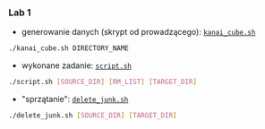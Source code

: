 ### Lab 1

* generowanie danych (skrypt od prowadzącego): 
[ `kanai_cube.sh`](./kanai_cube.sh)
```bash
./kanai_cube.sh DIRECTORY_NAME
```
* wykonane zadanie:  [ `script.sh`](./script.sh)
```bash
./script.sh [SOURCE_DIR] [RM_LIST] [TARGET_DIR]
```


* "sprzątanie":  [ `delete_junk.sh`](./delete_junk.sh)
```bash
./delete_junk.sh [SOURCE_DIR] [TARGET_DIR]
```

